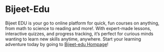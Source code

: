 # Bijeet-Edu
Bijeet EDU is your go to online platform for quick, fun courses on anything, from math to science to reading and more!. With expert-made lessons, interactive quizzes, and progress tracking, it’s perfect for curious minds wanting to learn new skills anytime, anywhere. Start your learning adventure today by going to [Bijeet-edu Hompage](bijeet-edu.github.io)!
